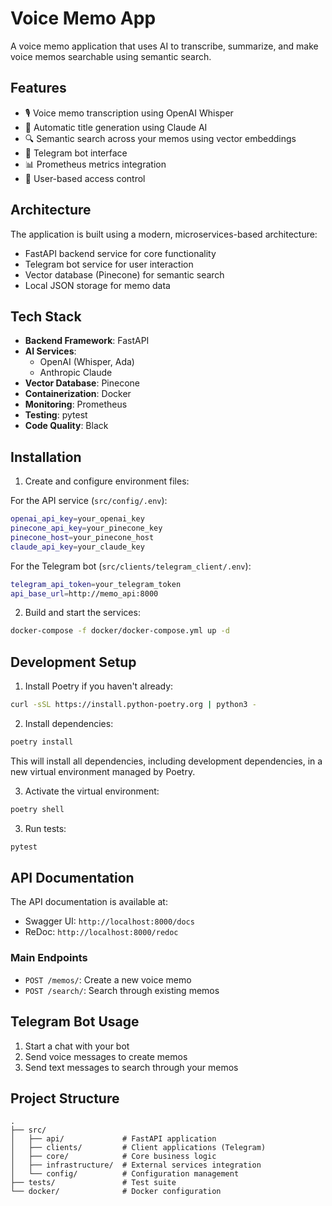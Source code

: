 # Voice Memo App

A voice memo application that uses AI to transcribe, summarize, and make voice memos searchable using semantic search.

## Features

- 🎙️ Voice memo transcription using OpenAI Whisper
- 🤖 Automatic title generation using Claude AI
- 🔍 Semantic search across your memos using vector embeddings
- 📱 Telegram bot interface
- 📊 Prometheus metrics integration
- 🔐 User-based access control

## Architecture

The application is built using a modern, microservices-based architecture:

- FastAPI backend service for core functionality
- Telegram bot service for user interaction
- Vector database (Pinecone) for semantic search
- Local JSON storage for memo data

## Tech Stack

- **Backend Framework**: FastAPI
- **AI Services**: 
  - OpenAI (Whisper, Ada)
  - Anthropic Claude
- **Vector Database**: Pinecone
- **Containerization**: Docker
- **Monitoring**: Prometheus
- **Testing**: pytest
- **Code Quality**: Black

## Installation

1. Create and configure environment files:

For the API service (`src/config/.env`):
```bash
openai_api_key=your_openai_key
pinecone_api_key=your_pinecone_key
pinecone_host=your_pinecone_host
claude_api_key=your_claude_key
```

For the Telegram bot (`src/clients/telegram_client/.env`):
```bash
telegram_api_token=your_telegram_token
api_base_url=http://memo_api:8000
```

2. Build and start the services:
```bash
docker-compose -f docker/docker-compose.yml up -d
```

## Development Setup

1. Install Poetry if you haven't already:
```bash
curl -sSL https://install.python-poetry.org | python3 -
```

2. Install dependencies:
```bash
poetry install
```

This will install all dependencies, including development dependencies, in a new virtual environment managed by Poetry.

3. Activate the virtual environment:
```bash
poetry shell
```

3. Run tests:
```bash
pytest
```

## API Documentation

The API documentation is available at:
- Swagger UI: `http://localhost:8000/docs`
- ReDoc: `http://localhost:8000/redoc`

### Main Endpoints

- `POST /memos/`: Create a new voice memo
- `POST /search/`: Search through existing memos

## Telegram Bot Usage

1. Start a chat with your bot
2. Send voice messages to create memos
3. Send text messages to search through your memos

## Project Structure

```
.
├── src/
│   ├── api/             # FastAPI application
│   ├── clients/         # Client applications (Telegram)
│   ├── core/            # Core business logic
│   ├── infrastructure/  # External services integration
│   └── config/          # Configuration management
├── tests/               # Test suite
└── docker/              # Docker configuration
```


